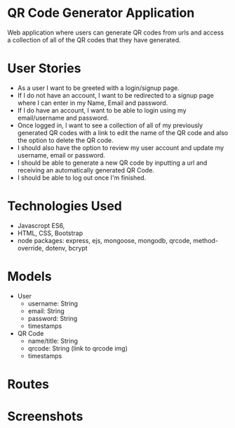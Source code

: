 # QR Code Generator Application

Web application where users can generate QR codes from urls and access a collection of all of the QR codes that they have generated. 

# User Stories
- As a user I want to be greeted with a login/signup page. 
- If I do not have an account, I want to be redirected to a signup page where I can enter in my Name, Email and password. 
- If I do have an account, I want to be able to login using my email/username and password. 
- Once logged in, I want to see a collection of all of my previously generated QR codes with a link to edit the name of the QR code and also the option to delete the QR code.
- I should also have the option to review my user account and update my username, email or password. 
- I should be able to generate a new QR code by inputting a url and receiving an automatically generated QR Code. 
- I should be able to log out once I'm finished. 

# Technologies Used
- Javascropt ES6,
- HTML, CSS, Bootstrap
- node packages: express, ejs, mongoose, mongodb, qrcode, method-override, dotenv, bcrypt
# Models 
- User
  - username: String
  - email: String
  - password: String 
  - timestamps 
- QR Code
  - name/title: String
  - qrcode: String (link to qrcode img) 
  - timestamps
  
# Routes



# Screenshots


